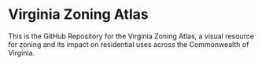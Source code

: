 # Virginia Zoning Atlas

This is the GitHub Repository for the Virginia Zoning Atlas, a visual resource for zoning and its impact on residential uses across the Commonwealth of Virginia.
